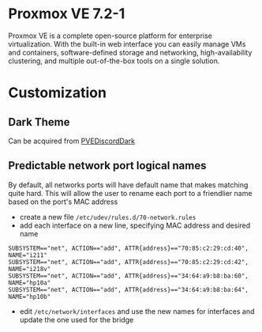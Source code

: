 # Proxmox VE 7.2-1
Proxmox VE is a complete open-source platform for enterprise virtualization. With the built-in web interface you can easily manage VMs and containers, software-defined storage and networking, high-availability clustering, and multiple out-of-the-box tools on a single solution.

# Customization

## Dark Theme
Can be acquired from [PVEDiscordDark](https://github.com/Weilbyte/PVEDiscordDark)

## Predictable network port logical names
By default, all networks ports will have default name that makes matching quite hard. This will allow the user to rename each port to a friendlier name based on the port's MAC address

- create a new file `/etc/udev/rules.d/70-network.rules`
- add each interface on a new line, specifying MAC address and desired name

```shell
SUBSYSTEM=="net", ACTION=="add", ATTR{address}=="70:85:c2:29:cd:40", NAME="i211"
SUBSYSTEM=="net", ACTION=="add", ATTR{address}=="70:85:c2:29:cd:42", NAME="i218v"
SUBSYSTEM=="net", ACTION=="add", ATTR{address}=="34:64:a9:b8:ba:60", NAME="hp10a"
SUBSYSTEM=="net", ACTION=="add", ATTR{address}=="34:64:a9:b8:ba:64", NAME="hp10b"
```

- edit `/etc/network/interfaces` and use the new names for interfaces and update the one used for the bridge